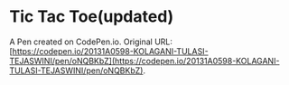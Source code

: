 # Tic Tac Toe(updated)

A Pen created on CodePen.io. Original URL: [https://codepen.io/20131A0598-KOLAGANI-TULASI-TEJASWINI/pen/oNQBKbZ](https://codepen.io/20131A0598-KOLAGANI-TULASI-TEJASWINI/pen/oNQBKbZ).

